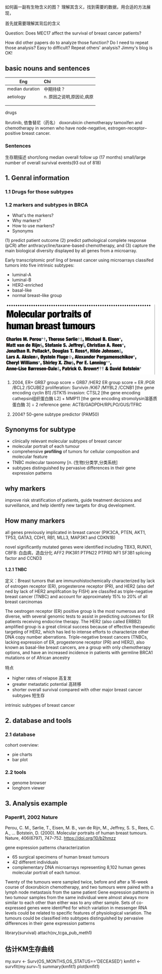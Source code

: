 #

如何画一副有生物含义的图？
理解其含义，找到需要的数据，用合适的方法展现，

首先就需要理解其背后的含义



Question: Does MEC17 affect the survival of breast cancer patients?

How did other papers do to analyze those function?
Do I need to repeat those analysis? Easy to difficult?
Repeat others' analysis? Jimmy's blog is OK!


## basic nouns and sentences


| Eng|Chi|
| --------------- |:------------------------- |
| median duration | 中期持续？                |
| aetiology       | n. 原因之说明,原因论,病原 |
|                 |                           |
|                 |                           |
|                 |                           |


drugs

Ibrutinib, 依鲁替尼（药名）
doxorubicin chemotherapy
tamoxifen and chemotherapy in women who have node-negative, estrogen-receptor–positive breast cancer.



### Sentences
生存期描述
short/long median overall follow up (17 months)
small/large number of overall survival events(93 out of 818)

## 1. Genral information


### 1.1 Drugs for those subtypes
### 1.2 markers and subtypes in BRCA
 - What's the markers?
 - Why markers?
 - How to use markers?
 - Synonyms

 (1) predict patient outcome
 (2) predict pathological complete response (pCR) after anthracycline/taxane-based chemotherapy, and
 (3) capture the main biological diversity displayed by all genes from a microarray.

Early transcriptomic prof ling of breast cancer using microarrays classifed tumors into five intrinsic subtypes:
 - luminal-A
 - luminal-B
 - HER2-enriched
 - basal-like
 - normal breast–like group

![paper-2000nature-Molecular_portraits](/assets/chrome_3h82d9OBNL.png)


 1. 2004, ER+
GRB7 group score = GRB7 /HER2
ER group score = ER  /PGR /BCL2 /SCUBE2
proliferation: Survivin /KI67  /MYBL2 /CCNB1 [the gene encoding cyclin B1] /STK15
invasion: CTSL2 [the gene encoding cathepsin组织蛋白酶 L2] + MMP11 [the gene encoding stromolysin溶基质蛋白酶 3] ÷ 2
reference gene: ACTB/GADPDH/RPLPO/GUS/TFRC


 2. 2004? 50-gene subtype predictor (PAM50)


 Synonyms for subtype
 ---
  - clinically relevant molecular subtypes of breast cancer
  - molecular portrait of each tumour
  - comprehensive **profiling** of tumors for cellular composition and molecular feature
  - TNBC molecular taxonomy [n. (生物)分类学,分类系统]
  - subtypes distinguished by pervasive differences in their gene expression patterns


why markers
---
improve risk stratification of patients, guide treatment decisions and surveillance, and help identify new targets for drug development.



How many markers
---
all genes previously implicated in breast cancer (PIK3CA, PTEN, AKT1, TP53, GATA3, CDH1, RB1, MLL3, MAP3K1 and CDKN1B)

novel significantly mutated genes were identified including TBX3,
RUNX1, CBFB: 白血病，造血分化
AFF2
PIK3R1
PTPN22
PTPRD
NF1
SF3B1 splicing factor
 and CCND3


#### 1.2.1 TNBC
定义：Breast tumors that are immunohistochemically characterized by lack of estrogen receptor (ER), progesterone receptor (PR), and HER2 (also def ned by lack of HER2 amplifcation by FISH) are classifed as triple-negative breast cancer (TNBC) and account for approximately 15% to 20% of all breast carcinomas

The oestrogen receptor (ER) positive group is the most numerous and diverse, with several genomic tests to assist in predicting outcomes for ER patients receiving endocrine therapy.
The HER2 (also called ERBB2) amplified group is a great clinical success because of effective therapeutic targeting of HER2, which has led to intense efforts to characterize other DNA copy number aberrations.
Triple-negative breast cancers (TNBCs, lacking expression of ER, progesterone receptor (PR) and HER2), also known as basal-like breast cancers, are a group with only chemotherapy options, and have an increased incidence in patients with germline BRCA1 mutations or of African ancestry

特点
 - higher rates of relapse 高复发
 - greater metastatic potential 高转移
 - shorter overall survival compared with other major breast cancer subtypes 短生存


intrinsic subtypes of breast cancer


## 2. database and tools

### 2.1 database
cohort overview:
 - pie charts
 - bar plot


### 2.2 tools
 - genome browser
 - longhorn viewer


## 3. Analysis example


### Paper#1, 2002 Nature
Perou, C. M., Sørlie, T., Eisen, M. B., van de Rijn, M., Jeffrey, S. S., Rees, C. A., … Botstein, D. (2000). Molecular portraits of human breast tumours. Nature, 406(6797), 747–752. https://doi.org/10/b2hmzz

gene expression patterns characterization
 - 65 surgical specimens of human breast tumours
 - 42 different individuals
 - complementary DNA microarrays representing 8,102 human genes
molecular portrait of each tumour.

Twenty of the tumours were sampled twice, before and after a 16-week course of doxorubicin chemotherapy,
and two tumours were paired with a lymph node metastasis from the same patient
Gene expression patterns in two tumour samples from the same individual were almost always more similar to each other than either was to any other sample. Sets of co-expressed genes were identi®ed for which variation in messenger RNA levels could be related to specific features of physiological variation. The tumours could be classified into subtypes distinguished by pervasive differences in their gene expression patterns


library(survival)
attach(ov_tcga_pub_meth1)
## 估计KM生存曲线
my.surv <- Surv(OS_MONTHS,OS_STATUS=='DECEASED')
kmfit1 <- survfit(my.surv~1)
summary(kmfit1)
plot(kmfit1)
